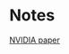 # Notes

[NVIDIA paper](https://images.nvidia.com/content/tegra/automotive/images/2016/solutions/pdf/end-to-end-dl-using-px.pdf)



